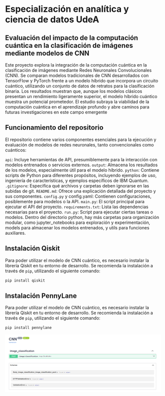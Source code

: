 # Especialización en analítica y ciencia de datos UdeA

## Evaluación del impacto de la computación cuántica en la clasificación de imágenes mediante modelos de CNN

Este proyecto explora la integración de la computación cuántica en la clasificación de imágenes mediante Redes Neuronales Convolucionales (CNN). Se comparan modelos tradicionales de CNN desarrollados con TensorFlow y PyTorch frente a un modelo híbrido que incorpora un circuito cuántico, utilizando un conjunto de datos de retratos para la clasificación binaria. Los resultados muestran que, aunque los modelos clásicos presentan un rendimiento ligeramente superior, el modelo híbrido cuántico muestra un potencial prometedor. El estudio subraya la viabilidad de la computación cuántica en el aprendizaje profundo y abre caminos para futuras investigaciones en este campo emergente

## Funcionamiento del repositorio

El repositorio contiene varios componentes esenciales para la ejecución y evaluación de modelos de redes neuronales, tanto convencionales como cuánticos:

`api`: Incluye herramientas de API, presumiblemente para la interacción con modelos entrenados o servicios externos.
`output`: Almacena los resultados de los modelos, especialmente útil para el modelo híbrido.
`python`: Contiene scripts de Python para diferentes propósitos, incluyendo ejemplos de uso, ingeniería de características, y ejemplos específicos de IBM Quantum.
`.gitignore`: Especifica qué archivos y carpetas deben ignorarse en las subidas de git.
`README.md`: Ofrece una explicación detallada del proyecto y sus componentes.
`config.py` y config.yaml: Contienen configuraciones, posiblemente para modelos o la API.
`main.py`: El script principal para ejecutar el API del proyecto.
`requirements.txt`: Lista las dependencias necesarias para el proyecto.
`run.py`: Script para ejecutar ciertas tareas o modelos.
Dentro del directorio python, hay más carpetas para organización modular, como jupyter_notebooks para exploración y experimentación, models para almacenar los modelos entrenados, y utils para funciones auxiliares.


## Instalación Qiskit

Para poder utilizar el modelo de CNN cuántico, es necesario instalar la librería Qiskit en tu entorno de desarrollo.
Se recomienda la instalación a través de `pip`, utilizando el siguiente comando:


```python
pip install qiskit
```

## Instalación PennyLane

Para poder utilizar el modelo de CNN cuántico, es necesario instalar la librería Qiskit en tu entorno de desarrollo.
Se recomienda la instalación a través de `pip`, utilizando el siguiente comando:


```python
pip install pennylane
```

![Alt text](/output/api.png)